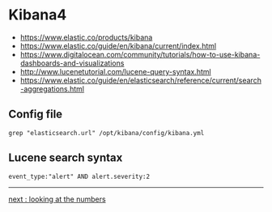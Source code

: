 # Kibana4

 * https://www.elastic.co/products/kibana
 * https://www.elastic.co/guide/en/kibana/current/index.html
 * https://www.digitalocean.com/community/tutorials/how-to-use-kibana-dashboards-and-visualizations
 * http://www.lucenetutorial.com/lucene-query-syntax.html
 * https://www.elastic.co/guide/en/elasticsearch/reference/current/search-aggregations.html

## Config file

```
grep "elasticsearch.url" /opt/kibana/config/kibana.yml
```

## Lucene search syntax

```
event_type:"alert" AND alert.severity:2
```

---
[next : looking at the numbers](/suricata/day_2/Grafana.md)
